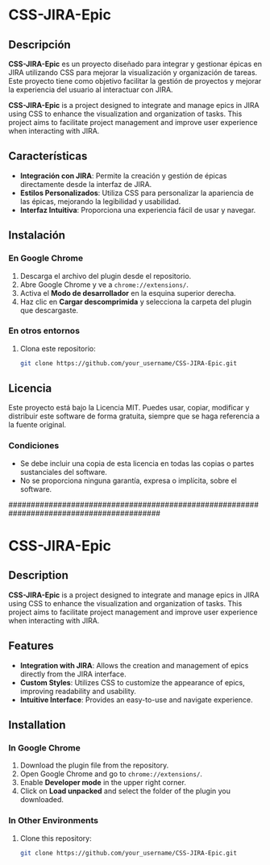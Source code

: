 # CSS-JIRA-Epic

## Descripción
**CSS-JIRA-Epic** es un proyecto diseñado para integrar y gestionar épicas en JIRA utilizando CSS para mejorar la visualización y organización de tareas. Este proyecto tiene como objetivo facilitar la gestión de proyectos y mejorar la experiencia del usuario al interactuar con JIRA.

**CSS-JIRA-Epic** is a project designed to integrate and manage epics in JIRA using CSS to enhance the visualization and organization of tasks. This project aims to facilitate project management and improve user experience when interacting with JIRA.

## Características
- **Integración con JIRA**: Permite la creación y gestión de épicas directamente desde la interfaz de JIRA.
- **Estilos Personalizados**: Utiliza CSS para personalizar la apariencia de las épicas, mejorando la legibilidad y usabilidad.
- **Interfaz Intuitiva**: Proporciona una experiencia fácil de usar y navegar.

## Instalación
### En Google Chrome
1. Descarga el archivo del plugin desde el repositorio.
2. Abre Google Chrome y ve a `chrome://extensions/`.
3. Activa el **Modo de desarrollador** en la esquina superior derecha.
4. Haz clic en **Cargar descomprimida** y selecciona la carpeta del plugin que descargaste.

### En otros entornos
1. Clona este repositorio:
   ```bash
   git clone https://github.com/your_username/CSS-JIRA-Epic.git

## Licencia

Este proyecto está bajo la Licencia MIT. Puedes usar, copiar, modificar y distribuir este software de forma gratuita, siempre que se haga referencia a la fuente original.

### Condiciones
- Se debe incluir una copia de esta licencia en todas las copias o partes sustanciales del software.
- No se proporciona ninguna garantía, expresa o implícita, sobre el software.

##########################################################################################

# CSS-JIRA-Epic

## Description
**CSS-JIRA-Epic** is a project designed to integrate and manage epics in JIRA using CSS to enhance the visualization and organization of tasks. This project aims to facilitate project management and improve user experience when interacting with JIRA.

## Features
- **Integration with JIRA**: Allows the creation and management of epics directly from the JIRA interface.
- **Custom Styles**: Utilizes CSS to customize the appearance of epics, improving readability and usability.
- **Intuitive Interface**: Provides an easy-to-use and navigate experience.

## Installation
### In Google Chrome
1. Download the plugin file from the repository.
2. Open Google Chrome and go to `chrome://extensions/`.
3. Enable **Developer mode** in the upper right corner.
4. Click on **Load unpacked** and select the folder of the plugin you downloaded.

### In Other Environments
1. Clone this repository:
   ```bash
   git clone https://github.com/your_username/CSS-JIRA-Epic.git
